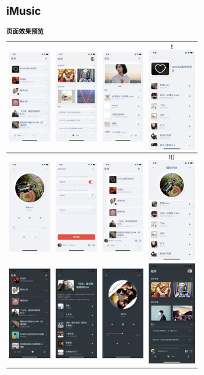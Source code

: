 # iMusic

### 页面效果预览

|              <img src="./imgs/IMG_1557.jpg" style="zoom:50%;" />            |              <img src="./imgs/IMG_1558.jpg" style="zoom:50%;" />              |            <img src="./imgs/IMG_1559.jpg" style="zoom:50%;" />            |              !<img src="./imgs/IMG_1560.jpg" style="zoom:50%;" />             |
| :-------------------------------------------------: | :-------------------------------------------------: | :-------------------------------------------------: | :-------------------------------------------------: |
|             <img src="./imgs/IMG_1561.jpg" style="zoom:50%;" />              |             <img src="./imgs/IMG_1562.jpg" style="zoom:50%;" />        |             <img src="./imgs/IMG_1563.jpg" style="zoom:50%;" />             |              ![]<img src="./imgs/IMG_1564.jpg" style="zoom:50%;" />             |
| <img src="./imgs/IMG_1567.jpg" style="zoom:50%;" /> | <img src="./imgs/IMG_1568.jpg" style="zoom:50%;" /> | <img src="./imgs/IMG_1570.jpg" style="zoom:50%;" /> | <img src="./imgs/IMG_1571.jpg" style="zoom:50%;" /> |
|                                                     |                                                     |                                                     |                                                     |

